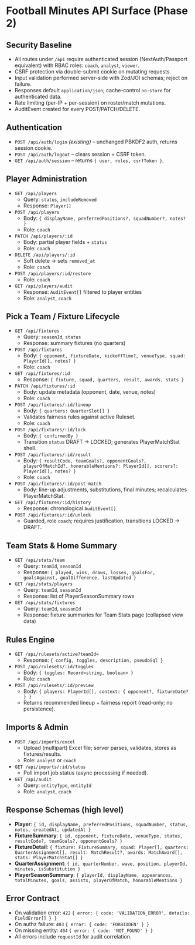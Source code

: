 # Football Minutes API Surface (Phase 2)

## Security Baseline
- All routes under `/api` require authenticated session (NextAuth/Passport equivalent) with RBAC roles: `coach`, `analyst`, `viewer`.
- CSRF protection via double-submit cookie on mutating requests.
- Input validation performed server-side with Zod/JOI schemas; reject on failure.
- Responses default `application/json`; cache-control `no-store` for authenticated data.
- Rate limiting (per-IP + per-session) on roster/match mutations.
- AuditEvent created for every POST/PATCH/DELETE.

## Authentication
- `POST /api/auth/login` *(existing)* – unchanged PBKDF2 auth, returns session cookie.
- `POST /api/auth/logout` – clears session + CSRF token.
- `GET /api/auth/session` – returns `{ user, roles, csrfToken }`.

## Player Administration
- `GET /api/players`
  - Query: `status`, `includeRemoved`
  - Response: `Player[]`
- `POST /api/players`
  - Body: `{ displayName, preferredPositions?, squadNumber?, notes? }`
  - Role: `coach`
- `PATCH /api/players/:id`
  - Body: partial player fields + `status`
  - Role: `coach`
- `DELETE /api/players/:id`
  - Soft delete -> sets `removed_at`
  - Role: `coach`
- `POST /api/players/:id/restore`
  - Role: `coach`
- `GET /api/players/audit`
  - Response: `AuditEvent[]` filtered to player entities
  - Role: `analyst`, `coach`

## Pick a Team / Fixture Lifecycle
- `GET /api/fixtures`
  - Query: `seasonId`, `status`
  - Response: summary fixtures (no quarters)
- `POST /api/fixtures`
  - Body: `{ opponent, fixtureDate, kickoffTime?, venueType, squad: PlayerId[], notes? }`
  - Role: `coach`
- `GET /api/fixtures/:id`
  - Response: `{ fixture, squad, quarters, result, awards, stats }`
- `PATCH /api/fixtures/:id`
  - Body: update metadata (opponent, date, venue, notes)
  - Role: `coach`
- `POST /api/fixtures/:id/lineup`
  - Body: `{ quarters: QuarterSlot[] }`
  - Validates fairness rules against active Ruleset.
  - Role: `coach`
- `POST /api/fixtures/:id/lock`
  - Body: `{ confirmedBy }`
  - Transition `status` DRAFT -> LOCKED; generates PlayerMatchStat shell.
- `POST /api/fixtures/:id/result`
  - Body: `{ resultCode, teamGoals?, opponentGoals?, playerOfMatchId?, honorableMentions?: PlayerId[], scorers?: PlayerId[], notes? }`
  - Role: `coach`
- `POST /api/fixtures/:id/post-match`
  - Body: line-up adjustments, substitutions, final minutes; recalculates PlayerMatchStat.
- `GET /api/fixtures/:id/history`
  - Response: chronological `AuditEvent[]`
- `POST /api/fixtures/:id/unlock`
  - Guarded, role `coach`; requires justification, transitions LOCKED -> DRAFT.

## Team Stats & Home Summary
- `GET /api/stats/team`
  - Query: `teamId`, `seasonId`
  - Response: `{ played, wins, draws, losses, goalsFor, goalsAgainst, goalDifference, lastUpdated }`
- `GET /api/stats/players`
  - Query: `teamId`, `seasonId`
  - Response: list of PlayerSeasonSummary rows
- `GET /api/stats/fixtures`
  - Query: `teamId`, `seasonId`
  - Response: fixture summaries for Team Stats page (collapsed view data)

## Rules Engine
- `GET /api/rulesets/active?teamId=`
  - Response: `{ config, toggles, description, pseudoSql }`
- `POST /api/rulesets/:id/toggles`
  - Body: `{ toggles: Record<string, boolean> }`
  - Role: `coach`
- `POST /api/rulesets/:id/preview`
  - Body: `{ players: PlayerId[], context: { opponent?, fixtureDate? } }`
  - Returns recommended lineup + fairness report (read-only; no persistence).

## Imports & Admin
- `POST /api/imports/excel`
  - Upload (multipart) Excel file; server parses, validates, stores as fixtures/results.
  - Role: `analyst` or `coach`
- `GET /api/imports/:id/status`
  - Poll import job status (async processing if needed).
- `GET /api/audit`
  - Query: `entityType`, `entityId`
  - Role: `analyst`, `coach`

## Response Schemas (high level)
- **Player**: `{ id, displayName, preferredPositions, squadNumber, status, notes, createdAt, updatedAt }`
- **FixtureSummary**: `{ id, opponent, fixtureDate, venueType, status, resultCode?, teamGoals?, opponentGoals? }`
- **FixtureDetail**: `{ fixture: FixtureSummary, squad: Player[], quarters: QuarterAssignment[], result: MatchResult?, awards: MatchAward[], stats: PlayerMatchStat[] }`
- **QuarterAssignment**: `{ id, quarterNumber, wave, position, playerId, minutes, isSubstitution }`
- **PlayerSeasonSummary**: `{ playerId, displayName, appearances, totalMinutes, goals, assists, playerOfMatch, honorableMentions }`

## Error Contract
- On validation error: `422` `{ error: { code: 'VALIDATION_ERROR', details: FieldError[] } }`
- On authz failure: `403` `{ error: { code: 'FORBIDDEN' } }`
- On missing entity: `404` `{ error: { code: 'NOT_FOUND' } }`
- All errors include `requestId` for audit correlation.
